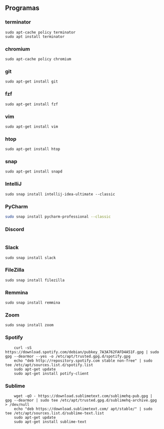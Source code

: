 
## Programas

### terminator 
```shell
sudo apt-cache policy terminator
sudo apt install terminator 

```
### chromium  
```shell 
sudo apt-cache policy chromium
``` 
### git       
```shell 
sudo apt-get install git
``` 
### fzf       
```shell 
sudo apt-get install fzf
``` 
### vim       
```shell 
sudo apt-get install vim  
``` 
### htop      
```shell 
sudo apt-get install htop
``` 
### snap      
```shell 
sudo apt-get install snapd
``` 
### IntelliJ  
```shell 
sudo snap install intellij-idea-ultimate --classic
``` 

### PyCharm
```bash
sudo snap install pycharm-professional --classic
```

### Discord   
```shell 

``` 
### Slack     
```shell 
sudo snap install slack
``` 
### FileZilla 
```shell 
sudo snap install filezilla
``` 
### Remmina   
```shell 
sudo snap install remmina
``` 
### Zoom      
```shell 
sudo snap install zoom 
``` 
### Spotify   
```shell
    curl -sS https://download.spotify.com/debian/pubkey_7A3A762FAFD4A51F.gpg | sudo gpg --dearmor --yes -o /etc/apt/trusted.gpg.d/spotify.gpg
    echo "deb http://repository.spotify.com stable non-free" | sudo tee /etc/apt/sources.list.d/spotify.list
    sudo apt-get update 
    sudo apt-get install potify-client
```

### Sublime
```shell
    wget -qO - https://download.sublimetext.com/sublimehq-pub.gpg | gpg --dearmor | sudo tee /etc/apt/trusted.gpg.d/sublimehq-archive.gpg > /dev/null
    echo "deb https://download.sublimetext.com/ apt/stable/" | sudo tee /etc/apt/sources.list.d/sublime-text.list
    sudo apt-get update
    sudo apt-get install sublime-text
```